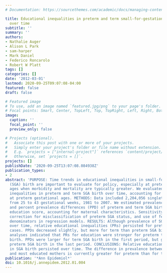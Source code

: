 ```yaml
---
# Documentation: https://sourcethemes.com/academic/docs/managing-content/

title: Educational inequalities in preterm and term small-for-gestational-age birth
  over time
subtitle: ''
summary: ''
authors:
- Nathalie Auger
- Alison L Park
- sam-harper
- Mark Daniel
- Federico Roncarolo
- Robert W Platt
tags: []
categories: []
date: '2012-03-01'
lastmod: 2020-09-25T09:07:08-04:00
featured: false
draft: false

# Featured image
# To use, add an image named `featured.jpg/png` to your page's folder.
# Focal points: Smart, Center, TopLeft, Top, TopRight, Left, Right, BottomLeft, Bottom, BottomRight.
image:
  caption: ''
  focal_point: ''
  preview_only: false

# Projects (optional).
#   Associate this post with one or more of your projects.
#   Simply enter your project's folder or file name without extension.
#   E.g. `projects = ["internal-project"]` references `content/project/deep-learning/index.md`.
#   Otherwise, set `projects = []`.
projects: []
publishDate: '2020-09-25T13:07:08.084938Z'
publication_types:
- 2
abstract: 'PURPOSE: Time trends in educational inequalities in small-for-gestational-age
  (SGA) birth are important to evaluate for policy, especially at preterm gestational
  ages when morbidity and mortality are typically greater. We evaluated educational
  inequalities in preterm and term SGA birth over time, accounting for potential bias
  at preterm gestational ages. METHODS: Data included 2,204,056 singleton live births
  from 25 to 43 gestational weeks, 1981 to 2007. We estimated prevalence ratios (PR)
  and percent prevalence differences (PPD) of preterm and term SGA birth for a continuous
  education score, accounting for maternal characteristics. Sensitivity analyses included
  correction for misclassification of preterm SGA status, and use of fetuses-at-risk
  denominators in regression models. RESULTS: Although prevalence of SGA birth decreased
  over time, relative educational inequalities (PRs) persisted for preterm and term
  cases. PPDs decreased slightly, but more for term than preterm SGA birth. Sensitivity
  analyses indicated that PRs for education were stronger for preterm than term SGA
  birth. PPDs were larger for term SGA birth in the first period, but greater for
  preterm SGA birth in the last period. CONCLUSIONS: Relative educational inequalities
  in SGA birth persisted over time. The difference in prevalence between the least
  and most educated mothers is currently greater for preterm than for term SGA birth.'
publication: '*Ann Epidemiol*'
doi: 10.1016/j.annepidem.2012.01.004
---
```


